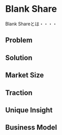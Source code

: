 Blank Share
====

Blank Shareとは・・・・

## Problem


## Solution


## Market Size


## Traction


## Unique Insight


## Business Model


